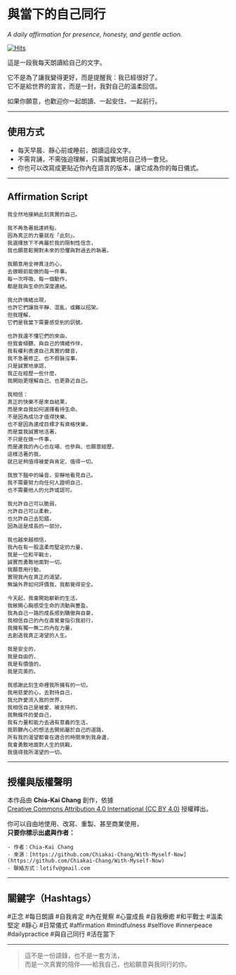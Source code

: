 # 與當下的自己同行  
*A daily affirmation for presence, honesty, and gentle action.*

[![Hits](https://hits.sh/github.com/Chiakai-Chang/With-Myself-Now.svg?label=%E7%80%8F%E8%A6%BD%E4%BA%BA%E6%AC%A1%2FHITS)](https://hits.sh/github.com/Chiakai-Chang/With-Myself-Now/)

這是一段我每天朗讀給自己的文字。

它不是為了讓我變得更好，而是提醒我：我已經很好了。  
它不是給世界的宣言，而是一封，我對自己的溫柔回信。

如果你願意，也歡迎你一起朗讀、一起安住、一起前行。

---

## 使用方式

- 每天早晨、靜心前或睡前，朗讀這段文字。
- 不需背誦，不需強迫理解，只需誠實地陪自己待一會兒。
- 你也可以改寫成更貼近你內在語言的版本，讓它成為你的每日儀式。

---

## Affirmation Script

```
我全然地接納此刻真實的自己。

我不再急著抵達終點， 
因為真正的力量就在「此刻」。 
我選擇放下不再屬於我的限制性信念， 
我也願意鬆開對未來的恐懼與對過去的執著。

我願意用全神貫注的心， 
去做眼前能做的每一件事。
每一次呼吸、每一個動作，
都是我與生命的深度連結。

我允許情緒出現，
也許它們讓我平靜、混亂，或難以招架。
但我理解，
它們是我當下需要感受到的訊號。

也許我還不懂它們的來由，
但我會傾聽、與自己的情緒作伴，
我有權利表達自己真實的聲音，
我不急著修正、也不假裝沒事，
只是誠實地承認，
我正在經歷一些什麼，
我開始更理解自己、也更靠近自己。

我相信： 
真正的快樂不是來自結果， 
而是來自我如何選擇看待生命。
不是因為成功才值得快樂、
也不是因為達成目標才有資格快樂， 
而是當我誠實地活著，
不只是在做一件事，
而是連我的內心也在場、也參與、也願意經歷，
這樣活著的我，
就已足夠值得被愛與肯定、值得一切。

我放下腦中的噪音，安靜地看見自己。 
我不需要努力向任何人證明自己， 
也不需要他人的允許或認可。

我允許自己可以脆弱， 
允許自己可以柔軟，
也允許自己去犯錯， 
因為這是成長的一部分。

我也越來越相信，
我內在有一股溫柔而堅定的力量，
我是一位和平戰士， 
誠實而勇敢地面對一切。 
我願意用行動，
實現我內在真正的渴望。 
無論外界如何評價我，我都覺得安全。

今天起，我會開始嶄新的生活，
我敞開心胸感受生命的流動與豐盈，
我為自己一路的成長感到驕傲與自豪，
我相信自己的內在直覺會指引我前行，
我擁有獨一無二的內在力量， 
去創造我真正渴望的人生。

我是安全的，
我是自由的，
我是有價值的，
我是完美的。

我感謝此刻生命裡我所擁有的一切， 
我用慈愛的心，去對待自己，
我允許愛流入我的世界，
我相信自己是被愛、被支持的， 
我無條件的愛自己，
我有力量和能力去過有意義的生活，
我聆聽內心的想法去開拓屬於自己的道路，
所有我的渴望都會在適合的時間來到我身邊，
我會勇敢地面對人生的挑戰，
我值得我所渴望的一切。
```

---

## 授權與版權聲明

本作品由 **Chia-Kai Chang** 創作，依據  
[Creative Commons Attribution 4.0 International (CC BY 4.0)](https://creativecommons.org/licenses/by/4.0/deed.zh_TW) 授權釋出。

你可以自由地使用、改寫、重製、甚至商業使用，  
**只要你標示出處與作者：**
```
- 作者：Chia-Kai Chang  
- 來源：[https://github.com/Chiakai-Chang/With-Myself-Now](https://github.com/Chiakai-Chang/With-Myself-Now)  
- 聯絡方式：lotifv@gmail.com
```

---

## 關鍵字（Hashtags）

#正念 #每日朗讀 #自我肯定 #內在覺察 #心靈成長 #自我療癒
#和平戰士 #溫柔堅定 #靜心 #日常儀式 #affirmation #mindfulness
#selflove #innerpeace #dailypractice #與自己同行 #活在當下

---

> 這不是一份語錄，也不是一套方法，  
> 而是一次真實的陪伴——給我自己，也給願意與我同行的你。
